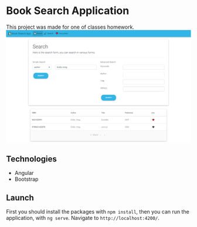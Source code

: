 # Book Search Application

This project was made for one of classes homework.
![Screenshot](screenshot.PNG)

## Technologies
- Angular
- Bootstrap

## Launch
First you should install the packages with `npm install`, then you can run the application, with `ng serve`.
Navigate to `http://localhost:4200/`.
